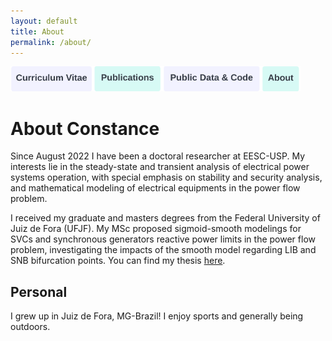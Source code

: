 ```yaml
---
layout: default
title: About
permalink: /about/
---
```

<a href="https://joaoppeters.github.io/cv/"><img src="/images/cv_button.png" alt="drawing" height="40"/></a><a href="https://joaoppeters.github.io/pubs/"><img src="/images/pub_button.png" alt="drawing" height="40"/></a><a href="https://joaoppeters.github.io/code/"><img src="/images/code_button.png" alt="drawing" height="40"/></a><a href="https://joaoppeters.github.io/about/"><img src="/images/about_button.png" alt="drawing" height="40"/></a>

<!--  -->
# About Constance
Since August 2022 I have been a doctoral researcher at EESC-USP. My interests lie in the steady-state and transient analysis of electrical power systems operation, with special emphasis on stability and security analysis, and mathematical modeling of electrical equipments in the power flow problem.

I received my graduate and masters degrees from the Federal University of Juiz de Fora (UFJF). My MSc proposed sigmoid-smooth modelings for SVCs and synchronous generators reactive power limits in the power flow problem, investigating the impacts of the smooth model regarding LIB and SNB bifurcation points. You can find my thesis [here](https://repositorio.ufjf.br/jspui/handle/ufjf/15471).


<h2>Personal</h2>
I grew up in Juiz de Fora, MG-Brazil! I enjoy sports and generally being outdoors. 

<!-- <img src="/images/longs2021.jpg" alt="drawing" width="600"/> -->

<!-- The homestretch of Longs Peak. Descending the summit at 14,000 ft altitude (trying not to think about how far it was back to the car). -->

<!-- <img src="/images/teton2021.jpg" alt="drawing" width="600"/> -->
<!-- Grand Teton National Park in early May. It turns out that this is far too early in the year to visit, scrambled up the rocks because the trail was packed with several feet of snow.  -->

<!-- <img src="/images/shelf2022.jpg" alt="drawing" width="300"/> -->
<!-- Climbing in Shelf Road, one of Colorado's best winter climbing areas. Demonstrating my strongest climbing talent: resting. -->
